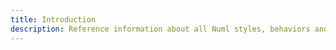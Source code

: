 ```yaml
---
title: Introduction
description: Reference information about all Numl styles, behaviors and helpers.
---
```


